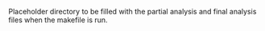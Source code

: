 Placeholder directory to be filled with the partial analysis and final analysis files when the makefile is run.
